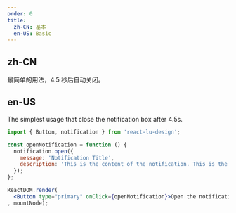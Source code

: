 ```yaml
---
order: 0
title:
  zh-CN: 基本
  en-US: Basic
---
```


## zh-CN

最简单的用法，4.5 秒后自动关闭。

## en-US

The simplest usage that close the notification box after 4.5s.

````jsx
import { Button, notification } from 'react-lu-design';

const openNotification = function () {
  notification.open({
    message: 'Notification Title',
    description: 'This is the content of the notification. This is the content of the notification. This is the content of the notification.',
  });
};

ReactDOM.render(
  <Button type="primary" onClick={openNotification}>Open the notification box</Button>
, mountNode);
````
